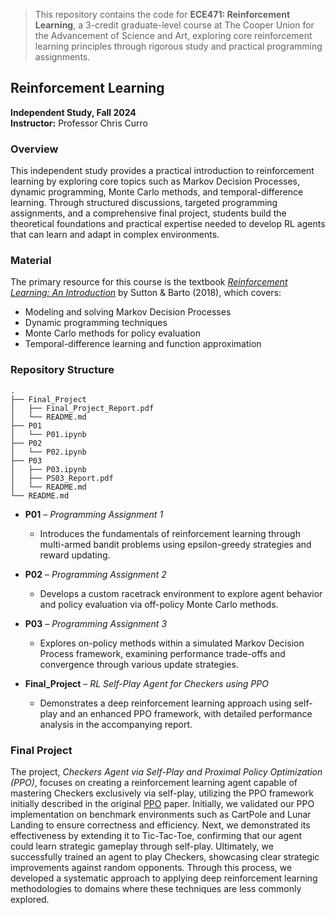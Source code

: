 

> This repository contains the code for **ECE471: Reinforcement Learning**, a 3-credit graduate-level course at The Cooper Union for the Advancement of Science and Art, exploring core reinforcement learning principles through rigorous study and practical programming assignments.


## Reinforcement Learning
**Independent Study, Fall 2024**  
**Instructor:** Professor Chris Curro

### Overview

This independent study provides a practical introduction to reinforcement learning by exploring core topics such as Markov Decision Processes, dynamic programming, Monte Carlo methods, and temporal-difference learning. Through structured discussions, targeted programming assignments, and a comprehensive final project, students build the theoretical foundations and practical expertise needed to develop RL agents that can learn and adapt in complex environments.

### Material

The primary resource for this course is the textbook [*Reinforcement Learning: An Introduction*](https://www.goodreads.com/book/show/42601538-reinforcement-learning) by Sutton & Barto (2018), which covers:

- Modeling and solving Markov Decision Processes
- Dynamic programming techniques
- Monte Carlo methods for policy evaluation
- Temporal-difference learning and function approximation


### Repository Structure

```
.
├── Final_Project
│   ├── Final_Project_Report.pdf
│   └── README.md
├── P01
│   └── P01.ipynb
├── P02
│   └── P02.ipynb
├── P03
│   ├── P03.ipynb
│   ├── PS03_Report.pdf
│   └── README.md
└── README.md
```

- **P01** – *Programming Assignment 1*  
  -  Introduces the fundamentals of reinforcement learning through multi-armed bandit problems using epsilon-greedy strategies and reward updating.

- **P02** – *Programming Assignment 2*  
  - Develops a custom racetrack environment to explore agent behavior and policy evaluation via off-policy Monte Carlo methods.

- **P03** – *Programming Assignment 3*  
  - Explores on-policy methods within a simulated Markov Decision Process framework, examining performance trade-offs and convergence through various update strategies.

- **Final_Project** – *RL Self-Play Agent for Checkers using PPO*  
  - Demonstrates a deep reinforcement learning approach using self-play and an enhanced PPO framework, with detailed performance analysis in the accompanying report.



### Final Project

The project, *Checkers Agent via Self-Play and Proximal Policy Optimization (PPO)*, focuses on creating a reinforcement learning agent capable of mastering Checkers exclusively via self-play, utilizing the PPO framework initially described in the original [PPO](https://arxiv.org/pdf/1707.06347) paper. Initially, we validated our PPO implementation on benchmark environments such as CartPole and Lunar Landing to ensure correctness and efficiency. Next, we demonstrated its effectiveness by extending it to Tic-Tac-Toe, confirming that our agent could learn strategic gameplay through self-play. Ultimately, we successfully trained an agent to play Checkers, showcasing clear strategic improvements against random opponents. Through this process, we developed a systematic approach to applying deep reinforcement learning methodologies to domains where these techniques are less commonly explored.